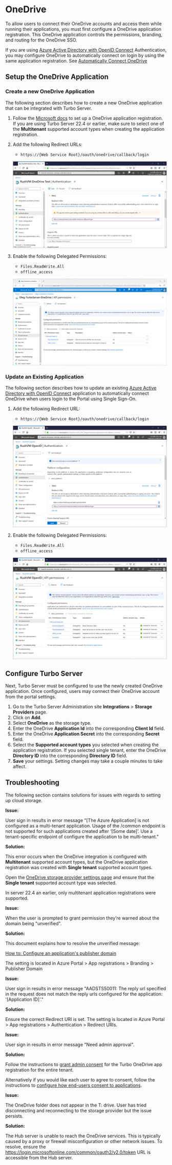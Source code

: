# OneDrive

To allow users to connect their OneDrive accounts and access them while running their applications, you must first configure a OneDrive application registration. This OneDrive application controls the permissions, branding, and routing for the OneDrive SSO.

If you are using [Azure Active Directory with OpenID Connect](/server/authentication/azuread-openid-connect) Authentication, you may configure OneDrive to automatically connect on login by using the same application registration. See [Automatically Connect OneDrive](#setup-the-onedrive-application-update-an-existing-application)

## Setup the OneDrive Application

### Create a new OneDrive Application

The following section describes how to create a new OneDrive application that can be integrated with Turbo Server.

1. Follow the [Microsoft docs](https://docs.microsoft.com/en-us/onedrive/developer/rest-api/getting-started/app-registration) to set up a OneDrive application registration. If you are using Turbo Server 22.4 or earlier, make sure to select one of the **Multitenant** supported account types when creating the application registration.

2. Add the following Redirect URLs:

   - `https://{Web Service Root}/oauth/onedrive/callback/login`

   ![OneDrive Application Registration Redirect URL](/images/onedrive-app.png)

3. Enable the following Delegated Permissions:

   - `Files.ReadWrite.All`
   - `offline_access`

   ![onedrive-api-permissions](/images/onedrive-api-permissions.png)

### Update an Existing Application

The following section describes how to update an existing [Azure Active Directory with OpenID Connect](/server/authentication/azuread-openid-connect) application to automatically connect OneDrive when users login to the Portal using Single Sign-On.

1. Add the following Redirect URL:

   - `https://{Web Service Root}/oauth/onedrive/callback/login`

   ![oidc-onedrive-redirect-uris](/images/oidc-onedrive-redirect-uris.png)

2. Enable the following Delegated Permissions:

   - `Files.ReadWrite.All`
   - `offline_access`

   ![oidc-onedrive-permissions](/images/oidc-onedrive-permissions.png)

## Configure Turbo Server

Next, Turbo Server must be configured to use the newly created OneDrive application. Once configured, users may connect their OneDrive account from the portal settings.

1. Go to the Turbo Server Administration site **Integrations** > **Storage Providers** page.
2. Click on **Add**.
3. Select **OneDrive** as the storage type.
4. Enter the OneDrive **Application Id** into the corresponding **Client Id** field.
5. Enter the OneDrive **Application Secret** into the corresponding **Secret** field.
6. Select the **Supported account types** you selected when creating the application registration. If you selected single tenant, enter the OneDrive **Directory ID** into the corresponding **Directory ID** field.
7. **Save** your settings. Setting changes may take a couple minutes to take affect.

## Troubleshooting

The following section contains solutions for issues with regards to setting up cloud storage.

**Issue:**

User sign in results in error message "[The Azure Application] is not configured as a multi-tenant application. Usage of the /common endpoint is not supported for such applications created after ‘[Some date]’. Use a tenant-specific endpoint of configure the application to be multi-tenant."

**Solution:**

This error occurs when the OneDrive integration is configured with **Multitenant** supported account types, but the OneDrive application registration was created with **Single tenant** supported account types.

Open the [OneDrive storage provider settings page](/server/administration/domain.html#storage-providers) and ensure that the **Single tenant** supported account type was selected.

In server 22.4 an earlier, only multitenant application registrations were supported.

**Issue:**

When the user is prompted to grant permission they’re warned about the domain being "unverified".

**Solution:**

This document explains how to resolve the unverified message:

[How to: Configure an application's publisher domain](https://docs.microsoft.com/en-us/azure/active-directory/develop/howto-configure-publisher-domain)

The setting is located in Azure Portal > App registrations > Branding > Publisher Domain

**Issue:**

User sign in results in error message "AADSTS50011: The reply url specified in the request does not match the reply urls configured for the application: '[Application ID]'."

**Solution:**

Ensure the correct Redirect URI is set. The setting is located in Azure Portal > App registrations > Authentication > Redirect URIs.

**Issue:**

User sign in results in error message "Need admin approval".

**Solution:**

Follow the instructions to [grant admin consent](https://docs.microsoft.com/en-us/azure/active-directory/manage-apps/grant-admin-consent#grant-admin-consent-in-app-registrations) for the Turbo OneDrive app registration for the entire tenant.

Alternatively if you would like each user to agree to consent, follow the instructions to [configure how end-users consent to applications](https://docs.microsoft.com/en-us/azure/active-directory/manage-apps/configure-user-consent).

**Issue:**

The OneDrive folder does not appear in the T: drive. User has tried disconnecting and reconnecting to the storage provider but the issue persists.

**Solution:**

The Hub server is unable to reach the OneDrive services. This is typically caused by a proxy or firewall misconfiguration or other network issues. To resolve, ensure the https://login.microsoftonline.com/common/oauth2/v2.0/token URL is accessible from the Hub server.
